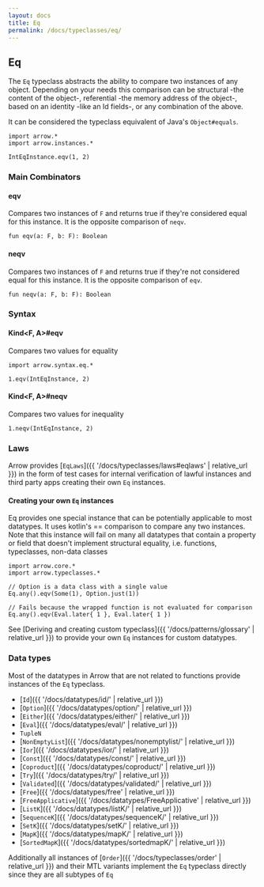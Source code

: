 ```yaml
---
layout: docs
title: Eq
permalink: /docs/typeclasses/eq/
---
```


## Eq

The `Eq` typeclass abstracts the ability to compare two instances of any object.
Depending on your needs this comparison can be structural -the content of the object-, referential -the memory address of the object-, based on an identity -like an Id fields-, or any combination of the above.

It can be considered the typeclass equivalent of Java's `Object#equals`.

```kotlin:ank
import arrow.*
import arrow.instances.*

IntEqInstance.eqv(1, 2)
```

### Main Combinators

#### eqv

Compares two instances of `F` and returns true if they're considered equal for this instance.
It is the opposite comparison of `neqv`.

`fun eqv(a: F, b: F): Boolean`

#### neqv

Compares two instances of `F` and returns true if they're not considered equal for this instance.
It is the opposite comparison of `eqv`.

`fun neqv(a: F, b: F): Boolean`

### Syntax

#### Kind<F, A>#eqv

Compares two values for equality

```kotlin:ank
import arrow.syntax.eq.*

1.eqv(IntEqInstance, 2)
```

#### Kind<F, A>#neqv

Compares two values for inequality

```kotlin:ank
1.neqv(IntEqInstance, 2)
```

### Laws

Arrow provides [`EqLaws`]({{ '/docs/typeclasses/laws#eqlaws' | relative_url }}) in the form of test cases for internal verification of lawful instances and third party apps creating their own `Eq` instances.

#### Creating your own `Eq` instances

Eq provides one special instance that can be potentially applicable to most datatypes.
It uses kotlin's == comparison to compare any two instances.
Note that this instance will fail on many all datatypes that contain a property or field that doesn't implement structural equality, i.e. functions, typeclasses, non-data classes

```kotlin:ank
import arrow.core.*
import arrow.typeclasses.*

// Option is a data class with a single value
Eq.any().eqv(Some(1), Option.just(1))
```

```kotlin:ank
// Fails because the wrapped function is not evaluated for comparison
Eq.any().eqv(Eval.later{ 1 }, Eval.later{ 1 })
```

See [Deriving and creating custom typeclass]({{ '/docs/patterns/glossary' | relative_url }}) to provide your own `Eq` instances for custom datatypes.

### Data types

Most of the datatypes in Arrow that are not related to functions provide instances of the `Eq` typeclass.

- [`Id`]({{ '/docs/datatypes/id/' | relative_url }})
- [`Option`]({{ '/docs/datatypes/option/' | relative_url }})
- [`Either`]({{ '/docs/datatypes/either/' | relative_url }})
- [`Eval`]({{ '/docs/datatypes/eval/' | relative_url }})
- `TupleN`
- [`NonEmptyList`]({{ '/docs/datatypes/nonemptylist/' | relative_url }})
- [`Ior`]({{ '/docs/datatypes/ior/' | relative_url }})
- [`Const`]({{ '/docs/datatypes/const/' | relative_url }})
- [`Coproduct`]({{ '/docs/datatypes/coproduct/' | relative_url }})
- [`Try`]({{ '/docs/datatypes/try/' | relative_url }})
- [`Validated`]({{ '/docs/datatypes/validated/' | relative_url }})
- [`Free`]({{ '/docs/datatypes/free' | relative_url }})
- [`FreeApplicative`]({{ '/docs/datatypes/FreeApplicative' | relative_url }})
- [`ListK`]({{ '/docs/datatypes/listK/' | relative_url }})
- [`SequenceK`]({{ '/docs/datatypes/sequenceK/' | relative_url }})
- [`SetK`]({{ '/docs/datatypes/setK/' | relative_url }})
- [`MapK`]({{ '/docs/datatypes/mapK/' | relative_url }}) 
- [`SortedMapK`]({{ '/docs/datatypes/sortedmapK/' | relative_url }})

Additionally all instances of [`Order`]({{ '/docs/typeclasses/order' | relative_url }}) and their MTL variants implement the `Eq` typeclass directly since they are all subtypes of `Eq`
